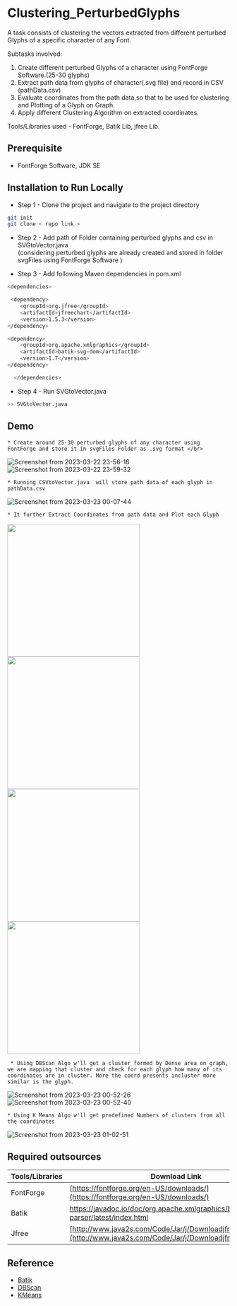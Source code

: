 # Clustering_PerturbedGlyphs

A task consists of clustering the vectors extracted from different perturbed Glyphs of a specific character of any Font.

Subtasks involved:
1. Create different perturbed Glyphs of a character using FontForge Software.(25-30 glyphs)
2. Extract path data from glyphs of character(.svg file) and record in CSV (pathData.csv)
3. Evaluate coordinates from the path data,so that to be used for clustering and Plotting of a Glyph on Graph.
4. Apply different Clustering Algorithm on extracted coordinates.


Tools/Libraries used - FontForge, Batik Lib, jfree Lib.

## Prerequisite 

- FontForge Software, JDK SE
 

## Installation to Run Locally

 -  Step 1 - Clone the project and navigate to the project directory
  
```bash
git init 
git clone < repo link >

```

  -  Step 2 - Add path of Folder containing perturbed glyphs and csv in SVGtoVector.java  </br>
(considering perturbed glyphs are already created and stored in folder svgFiles using FontForge Software )

  -  Step 3 - Add following Maven dependencies in pom.xml
```bash
<dependencies>

 <dependency>
    <groupId>org.jfree</groupId>
    <artifactId>jfreechart</artifactId>
    <version>1.5.3</version>
</dependency>

<dependency>
    <groupId>org.apache.xmlgraphics</groupId>
    <artifactId>batik-svg-dom</artifactId>
    <version>1.7</version>
</dependency>

  </dependencies>

```
  -  Step 4 - Run SVGtoVector.java
```bash
>> SVGtoVector.java
```


## Demo

    * Create around 25-30 perturbed glyphs of any character using FontForge and store it in svgFiles Folder as .svg format </br>

![Screenshot from 2023-03-22 23-56-16](https://user-images.githubusercontent.com/74758376/227002187-9a8be948-4ce0-4edc-9ad7-444c8c15bf94.png)
![Screenshot from 2023-03-22 23-59-32](https://user-images.githubusercontent.com/74758376/227002837-0ba4f6a4-ca95-4000-9499-652cc3cc72a7.png)

    * Running CSVtoVector.java  will store path data of each glyph in pathData.csv
    
![Screenshot from 2023-03-23 00-07-44](https://user-images.githubusercontent.com/74758376/227004764-dd9daae6-ddb4-4696-923e-accb82bab6f1.png)

    * It further Extract Coordinates from path data and Plot each Glyph 

<img src="https://user-images.githubusercontent.com/74758376/227006268-ec2c483c-8309-4e07-8773-d529a2807da9.png" width="300">
<img src="https://user-images.githubusercontent.com/74758376/227006372-ccceb59a-d12a-480e-b73a-d664226c8f7c.png" width="300">
<img src="https://user-images.githubusercontent.com/74758376/227006447-7b4affff-e40e-4c64-bf57-8afff3a5c520.png" width="300">
<img src="https://user-images.githubusercontent.com/74758376/227006520-bac64d82-c77a-45a3-bf9c-da0b3e7cf51f.png" width="300">



     * Using DBScan Algo w'll get a cluster formed by Dense area on graph, we are mapping that cluster and check for each glyph how many of its coordinates are in cluster. More the coord presents incluster more similar is the glyph.
     
![Screenshot from 2023-03-23 00-52-26](https://user-images.githubusercontent.com/74758376/227014313-a648dc36-170d-4183-9167-ea00ae9c8088.png)
![Screenshot from 2023-03-23 00-52-40](https://user-images.githubusercontent.com/74758376/227014379-4d784a4f-1c9f-404b-8e14-9c66147da3cb.png)


    * Using K Means Algo w'll get predefined Numbers of clusters from all the coordinates
    
   ![Screenshot from 2023-03-23 01-02-51](https://user-images.githubusercontent.com/74758376/227016545-1f37e848-96d6-4580-8a99-a457333036ea.png)



## Required outsources

| Tools/Libraries             | Download Link                                                                |
| ----------------- | ------------------------------------------------------------------ |
| FontForge| [https://fontforge.org/en-US/downloads/](https://fontforge.org/en-US/downloads/)|
| Batik |https://javadoc.io/doc/org.apache.xmlgraphics/batik-parser/latest/index.html|
| Jfree |[http://www.java2s.com/Code/Jar/j/Downloadjfreechartjar.html](http://www.java2s.com/Code/Jar/j/Downloadjfreechartjar.html)| |



## Reference 

- [Batik](https://xmlgraphics.apache.org/batik/)
- [DBScan](https://www.geeksforgeeks.org/dbscan-clustering-in-ml-density-based-clustering/)
- [KMeans](https://www.javatpoint.com/k-means-clustering-algorithm-in-machine-learning)




